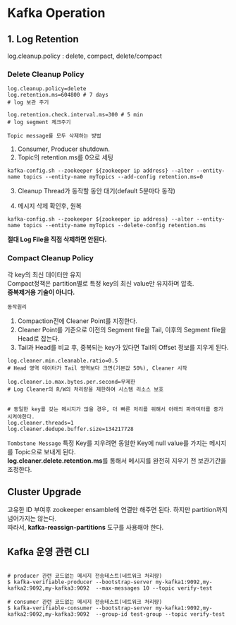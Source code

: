 # Kafka Operation

## 1. Log Retention

log.cleanup.policy : delete, compact, delete/compact

### Delete Cleanup Policy
```shell
log.cleanup.policy=delete  
log.retention.ms=604800 # 7 days
# log 보관 주기

log.retention.check.interval.ms=300 # 5 min
# log segment 체크주기

```

`Topic message를 모두 삭제하는 방법`
1. Consumer, Producer shutdown.  
2. Topic의 retention.ms를 0으로 세팅
```shell
kafka-config.sh --zookeeper ${zookeeper ip address} --alter --entity-name topics --entity-name myTopics --add-config retention.ms=0
```
3. Cleanup Thread가 동작할 동안 대기(default 5분마다 동작)

4. 메시지 삭제 확인후, 원복
```shell
kafka-config.sh --zookeeper ${zookeeper ip address} --alter --entity-name topics --entity-name myTopics --delete-config retention.ms
```

**절대 Log File을 직접 삭제하면 안된다.**  

### Compact Cleanup Policy

각 key의 최신 데이터만 유지  
Compact정책은 partition별로 특정 key의 최신 value만 유지하며 압축.  
**중복제거용 기술이 아니다.**

`동작원리`
1. Compaction전에 Cleaner Point를 지정한다.
2. Cleaner Point를 기준으로 이전의 Segment file을 Tail, 이후의 Segment file을 Head로 잡는다.
3. Tail과 Head를 비교 후, 중복되는 key가 있다면 Tail의 Offset 정보를 지우게 된다.

```shell
log.cleaner.min.cleanable.ratio=0.5
# Head 영역 데이터가 Tail 영역보다 크면(기본값 50%), Cleaner 시작

log.cleaner.io.max.bytes.per.second=무제한
# Log Cleaner의 R/W의 처리량을 제한하여 시스템 리소스 보호


# 동일한 key를 갖는 메시지가 많을 경우, 더 빠른 처리를 위해서 아래의 파라미터를 증가 시켜야한다.
log.cleaner.threads=1
log.cleaner.dedupe.buffer.size=134217728
```

`Tombstone Message`
특정 Key를 지우려면 동일한 Key에 null value를 가지는 메시지를 Topic으로 보내게 된다.  
**log.cleaner.delete.retention.ms**를 통해서 메시지를 완전히 지우기 전 보관기간을 조정한다.  

## Cluster Upgrade

고유한 ID 부여후 zookeeper ensamble에 연결만 해주면 된다. 하지만 partition까지 넘어가지는 않는다.  
따라서, **kafka-reassign-partitions** 도구를 사용해야 한다.

## Kafka 운영 관련 CLI

```shell

# producer 관련 코드없는 메시지 전송테스트(네트워크 처리량)
$ kafka-verifiable-producer --bootstrap-server my-kafka1:9092,my-kafka2:9092,my-kafka3:9092  --max-messages 10 --topic verify-test

# consumer 관련 코드없는 메시지 전송테스트(네트워크 처리량)
$ kafka-verifiable-consumer --bootstrap-server my-kafka1:9092,my-kafka2:9092,my-kafka3:9092  --group-id test-group --topic verify-test

```